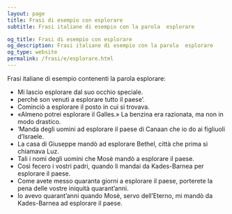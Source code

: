 ```yaml
---
layout: page
title: Frasi di esempio con esplorare 
subtitle: Frasi italiane di esempio con la parola  esplorare

og_title: Frasi di esempio con esplorare 
og_description: Frasi italiane di esempio con la parola  esplorare
og_type: website
permalink: /frasi/e/esplorare.html
---
```


Frasi italiane di esempio contenenti la parola esplorare:


- Mi lascio esplorare dal suo occhio speciale.
- perché son venuti a esplorare tutto il paese’.
- Cominciò a esplorare il posto in cui si trovava.
- «Almeno potrei esplorare il Galles.» La benzina era razionata, ma non in modo drastico.
- ‘Manda degli uomini ad esplorare il paese di Canaan che io do ai figliuoli d’Israele.
- La casa di Giuseppe mandò ad esplorare Bethel, città che prima si chiamava Luz.
- Tali i nomi degli uomini che Mosè mandò a esplorare il paese.
- Così fecero i vostri padri, quando li mandai da Kades-Barnea per esplorare il paese.
- Come avete messo quaranta giorni a esplorare il paese, porterete la pena delle vostre iniquità quarant’anni.
- Io avevo quarant’anni quando Mosè, servo dell’Eterno, mi mandò da Kades-Barnea ad esplorare il paese.
